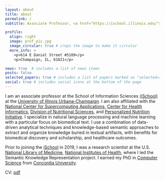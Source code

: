 ```yaml
---
layout: about
title: about
permalink: /
subtitle: Associate Professor, <a href="https://ischool.illinois.edu/">iSchool</a>, <a href="https://illinois.edu/">UIUC</a>

profile:
  align: right
  image: prof_pic.jpg
  image_circular: true # crops the image to make it circular
  more_info: >
    <p>614 E Daniel Street #5109</p>
    <p>Champaign, IL, 61821</p>

news: true  # includes a list of news items
posts: false
selected_papers: true # includes a list of papers marked as "selected={true}"
social: true # includes social icons at the bottom of the page
---
```


I am an associate professor at the School of Information Sciences [(iSchool)](https://ischool.illinois.edu/) at the [University of Illinois Urbana-Champaign](https://illinois.edu/). I am also affiliated with the [National Center for Supercomputing Applications](https://www.ncsa.illinois.edu/), [Center for Health Informatics](https://chi.healtheng.illinois.edu/), [Division of Nutritional Sciences](https://nutrsci.illinois.edu/), and [Personalized Nutrition Initiative](https://personalizednutrition.research.illinois.edu/). I specialize in natural language processing and machine learning with a particular focus on biomedical text. I use a combination of data-driven analytical techniques and knowledge-based semantic approaches to extract and organize knowledge buried in textual artifacts, with benefits for biomedical discovery and scholarship, and healthcare outcomes.

Prior to joining the [iSchool](https://ischool.illinois.edu/) in 2019, I was a research scientist at the U.S. [National Library of Medicine](https://www.nlm.nih.gov/), [National Institutes of Health](https://www.nih.gov/), where I led the Semantic Knowledge Representation project. I earned my PhD in [Computer Science](https://www.concordia.ca/ginacody/computer-science-software-eng.html) from [Concordia University](https://www.concordia.ca/).

CV: [pdf](kilicoglu-cv-24-7.pdf)


